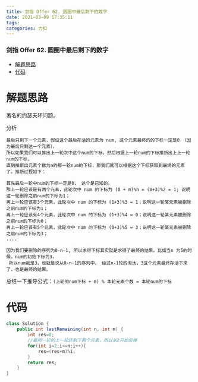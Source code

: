 ```yaml
---
title: 剑指 Offer 62. 圆圈中最后剩下的数字
date: 2021-03-09 17:35:11
tags: 
categories: 力扣
---
```


<!--more-->

### 剑指 Offer 62. 圆圈中最后剩下的数字

- [解题思路](#_2)
- [代码](#_24)

# 解题思路

著名的约瑟夫环问题。

分析

```
最后只剩下一个元素，假设这个最后存活的元素为 num, 这个元素最终的的下标一定是0 （因为最后只剩这一个元素），
所以如果我们可以推出上一轮次中这个num的下标，然后根据上一轮num的下标推断出上上一轮num的下标，
直到推断出元素个数为n的那一轮num的下标，那我们就可以根据这个下标获取到最终的元素了。推断过程如下：

首先最后一轮中num的下标一定是0， 这个是已知的。
那上一轮应该是有两个元素，此轮次中 num 的下标为 (0 + m)%n = (0+3)%2 = 1; 说明这一轮删除之前num的下标为1；
再上一轮应该有3个元素，此轮次中 num 的下标为 (1+3)%3 = 1；说明这一轮某元素被删除之前num的下标为1；
再上一轮应该有4个元素，此轮次中 num 的下标为 (1+3)%4 = 0；说明这一轮某元素被删除之前num的下标为0；
再上一轮应该有5个元素，此轮次中 num 的下标为 (0+3)%5 = 3；说明这一轮某元素被删除之前num的下标为3；
....

因为我们要删除的序列为0-n-1, 所以求得下标其实就是求得了最终的结果。比如当n 为5的时候，num的初始下标为3，
 所以num就是3，也就是说从0-n-1的序列中， 经过n-1轮的淘汰，3这个元素最终存活下来了，也是最终的结果。

```

总结一下推导公式：`(上轮的num下标 + m) % 本轮元素个数 = 本轮num的下标`

# 代码

```java
class Solution {
    public int lastRemaining(int n, int m) {
        int res=0;
        //最后一轮的上一轮还剩下两个元素，所以从2开始反推
        for(int i=2;i<=n;i++){
            res=(res+m)%i;
        }
        return res;
    }
}
```